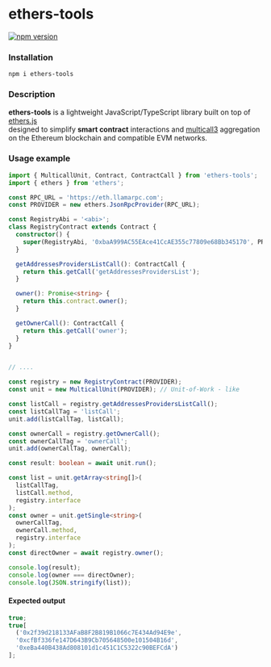 # ethers-tools

[![npm version](https://badge.fury.io/js/ethers-tools.svg)](https://badge.fury.io/js/ethers-tools)

### Installation

`npm i ethers-tools`

### Description

**ethers-tools** is a lightweight JavaScript/TypeScript library built on top of [ethers.js](https://github.com/ethers-io/ethers.js)  
designed to simplify **smart contract** interactions and [multicall3](https://www.multicall3.com/) aggregation  
on the Ethereum blockchain and compatible EVM networks.

### Usage example

```typescript
import { MulticallUnit, Contract, ContractCall } from 'ethers-tools';
import { ethers } from 'ethers';

const RPC_URL = 'https://eth.llamarpc.com';
const PROVIDER = new ethers.JsonRpcProvider(RPC_URL);

const RegistryAbi = '<abi>';
class RegistryContract extends Contract {
  constructor() {
    super(RegistryAbi, '0xbaA999AC55EAce41CcAE355c77809e68Bb345170', PROVIDER);
  }

  getAddressesProvidersListCall(): ContractCall {
    return this.getCall('getAddressesProvidersList');
  }

  owner(): Promise<string> {
    return this.contract.owner();
  }

  getOwnerCall(): ContractCall {
    return this.getCall('owner');
  }
}


// ....

const registry = new RegistryContract(PROVIDER);
const unit = new MulticallUnit(PROVIDER); // Unit-of-Work - like

const listCall = registry.getAddressesProvidersListCall();
const listCallTag = 'listCall';
unit.add(listCallTag, listCall);

const ownerCall = registry.getOwnerCall();
const ownerCallTag = 'ownerCall';
unit.add(ownerCallTag, ownerCall);

const result: boolean = await unit.run();

const list = unit.getArray<string[]>(
  listCallTag,
  listCall.method,
  registry.interface
);
const owner = unit.getSingle<string>(
  ownerCallTag,
  ownerCall.method,
  registry.interface
);
const directOwner = await registry.owner();

console.log(result);
console.log(owner === directOwner);
console.log(JSON.stringify(list));
```

#### Expected output

```typescript
true;
true[
  ('0x2f39d218133AFaB8F2B819B1066c7E434Ad94E9e',
  '0xcfBf336fe147D643B9Cb705648500e101504B16d',
  '0xeBa440B438Ad808101d1c451C1C5322c90BEFCdA')
];
```

